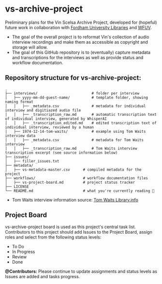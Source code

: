 # vs-archive-project

Preliminary plans for the Vin Scelsa Archive Project, developed for (hopeful) future work in collaboration with [Fordham University Libraries](https://www.fordham.edu/resources/libraries/) and [WFUV](http://wfuv.org). 
- The goal of the overall project is to reformat Vin's collection of audio interview recordings and make them as accessible as copyright and storage will allow. 
- The goal of this GitHub repository is to (eventually) capture metadata and transcriptions for the interviews as well as provide status and workflow documentation.

## Repository structure for vs-archive-project:
```
.
├── interviews/                         # folder per interview 
│   ├── yyyy-mm-dd-guest-name/          # template folder, showing naming format 
│   │   ├── _metadata.csv               # metadata for individual interview and digitiazed audio file
│   │   ├── _transcription_raw.md       # automatic transcription text of individual interview, generated by WhisperAI
│   │   ├── _transcription_edited.md    # edited transcription text of individual interview, reviewed by a human
│   ├── 1974-12-14-tom-waits/           # example using Tom Waits interview data 
│   │   ├── _metadata.csv               # metadata for Tom Waits interview
│   │   ├── _transcription_raw.md       # Tom Waits interview transcription excerpt (see source information below)
├── issues/
│   ├── filler_issues.txt
├── metadata/                           
│   ├── vs-metadata-master.csv      # compiled metadata for the project
├── workflows/                      # workflow documentation files
│   ├── vs-project-board.md         # project status tracker
├── LICENSE
└── README.md                       # what you're currently reading 🙂
```
* Tom Waits interview information source: [Tom Waits Library.info](http://tomwaitslibrary.info/biography/interviews/wnew-fm-idiots-delight/)

## Project Board
vs-archive-project board is used as this project's central task list. Contributors to this project should add Issues to the Project Board, assign roles and select from the following status levels: 

- To Do
- In Progress
- Review
- Done

**@Contributors:** Please continue to update assignments and status levels as Issues are added and tasks progress.
